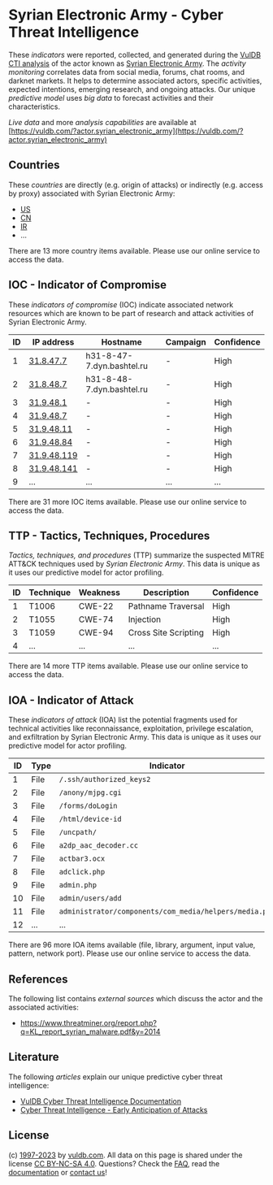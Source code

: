 # Syrian Electronic Army - Cyber Threat Intelligence

These _indicators_ were reported, collected, and generated during the [VulDB CTI analysis](https://vuldb.com/?kb.cti) of the actor known as [Syrian Electronic Army](https://vuldb.com/?actor.syrian_electronic_army). The _activity monitoring_ correlates data from social media, forums, chat rooms, and darknet markets. It helps to determine associated actors, specific activities, expected intentions, emerging research, and ongoing attacks. Our unique _predictive model_ uses _big data_ to forecast activities and their characteristics.

_Live data_ and more _analysis capabilities_ are available at [https://vuldb.com/?actor.syrian_electronic_army](https://vuldb.com/?actor.syrian_electronic_army)

## Countries

These _countries_ are directly (e.g. origin of attacks) or indirectly (e.g. access by proxy) associated with Syrian Electronic Army:

* [US](https://vuldb.com/?country.us)
* [CN](https://vuldb.com/?country.cn)
* [IR](https://vuldb.com/?country.ir)
* ...

There are 13 more country items available. Please use our online service to access the data.

## IOC - Indicator of Compromise

These _indicators of compromise_ (IOC) indicate associated network resources which are known to be part of research and attack activities of Syrian Electronic Army.

ID | IP address | Hostname | Campaign | Confidence
-- | ---------- | -------- | -------- | ----------
1 | [31.8.47.7](https://vuldb.com/?ip.31.8.47.7) | h31-8-47-7.dyn.bashtel.ru | - | High
2 | [31.8.48.7](https://vuldb.com/?ip.31.8.48.7) | h31-8-48-7.dyn.bashtel.ru | - | High
3 | [31.9.48.1](https://vuldb.com/?ip.31.9.48.1) | - | - | High
4 | [31.9.48.7](https://vuldb.com/?ip.31.9.48.7) | - | - | High
5 | [31.9.48.11](https://vuldb.com/?ip.31.9.48.11) | - | - | High
6 | [31.9.48.84](https://vuldb.com/?ip.31.9.48.84) | - | - | High
7 | [31.9.48.119](https://vuldb.com/?ip.31.9.48.119) | - | - | High
8 | [31.9.48.141](https://vuldb.com/?ip.31.9.48.141) | - | - | High
9 | ... | ... | ... | ...

There are 31 more IOC items available. Please use our online service to access the data.

## TTP - Tactics, Techniques, Procedures

_Tactics, techniques, and procedures_ (TTP) summarize the suspected MITRE ATT&CK techniques used by _Syrian Electronic Army_. This data is unique as it uses our predictive model for actor profiling.

ID | Technique | Weakness | Description | Confidence
-- | --------- | -------- | ----------- | ----------
1 | T1006 | CWE-22 | Pathname Traversal | High
2 | T1055 | CWE-74 | Injection | High
3 | T1059 | CWE-94 | Cross Site Scripting | High
4 | ... | ... | ... | ...

There are 14 more TTP items available. Please use our online service to access the data.

## IOA - Indicator of Attack

These _indicators of attack_ (IOA) list the potential fragments used for technical activities like reconnaissance, exploitation, privilege escalation, and exfiltration by Syrian Electronic Army. This data is unique as it uses our predictive model for actor profiling.

ID | Type | Indicator | Confidence
-- | ---- | --------- | ----------
1 | File | `/.ssh/authorized_keys2` | High
2 | File | `/anony/mjpg.cgi` | High
3 | File | `/forms/doLogin` | High
4 | File | `/html/device-id` | High
5 | File | `/uncpath/` | Medium
6 | File | `a2dp_aac_decoder.cc` | High
7 | File | `actbar3.ocx` | Medium
8 | File | `adclick.php` | Medium
9 | File | `admin.php` | Medium
10 | File | `admin/users/add` | High
11 | File | `administrator/components/com_media/helpers/media.php` | High
12 | ... | ... | ...

There are 96 more IOA items available (file, library, argument, input value, pattern, network port). Please use our online service to access the data.

## References

The following list contains _external sources_ which discuss the actor and the associated activities:

* https://www.threatminer.org/report.php?q=KL_report_syrian_malware.pdf&y=2014

## Literature

The following _articles_ explain our unique predictive cyber threat intelligence:

* [VulDB Cyber Threat Intelligence Documentation](https://vuldb.com/?kb.cti)
* [Cyber Threat Intelligence - Early Anticipation of Attacks](https://www.scip.ch/en/?labs.20201022)

## License

(c) [1997-2023](https://vuldb.com/?kb.changelog) by [vuldb.com](https://vuldb.com/?kb.about). All data on this page is shared under the license [CC BY-NC-SA 4.0](https://creativecommons.org/licenses/by-nc-sa/4.0/). Questions? Check the [FAQ](https://vuldb.com/?kb.faq), read the [documentation](https://vuldb.com/?kb) or [contact us](https://vuldb.com/?contact)!
